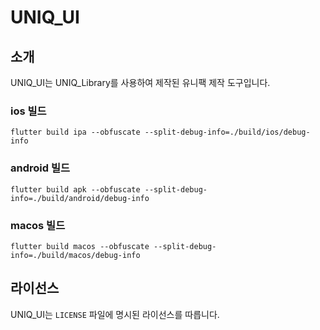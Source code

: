 # UNIQ_UI

## 소개

UNIQ_UI는 UNIQ_Library를 사용하여 제작된 유니팩 제작 도구입니다.

### ios 빌드

`flutter build ipa --obfuscate --split-debug-info=./build/ios/debug-info`

### android 빌드

`flutter build apk --obfuscate --split-debug-info=./build/android/debug-info`

### macos 빌드

`flutter build macos --obfuscate --split-debug-info=./build/macos/debug-info`

## 라이선스

UNIQ_UI는 `LICENSE` 파일에 명시된 라이선스를 따릅니다.
